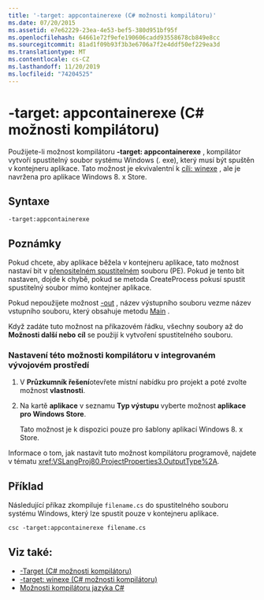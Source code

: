 ```yaml
---
title: '-target: appcontainerexe (C# možnosti kompilátoru)'
ms.date: 07/20/2015
ms.assetid: e7e62229-23ea-4e53-bef5-380d951bf95f
ms.openlocfilehash: 64661e72f9efe190606cadd93558678cb849e8cc
ms.sourcegitcommit: 81ad1f09b93f3b3e6706a7f2e4ddf50ef229ea3d
ms.translationtype: MT
ms.contentlocale: cs-CZ
ms.lasthandoff: 11/20/2019
ms.locfileid: "74204525"
---
```

# <a name="-targetappcontainerexe-c-compiler-options"></a>-target: appcontainerexe (C# možnosti kompilátoru)
Použijete-li možnost kompilátoru **-target: appcontainerexe** , kompilátor vytvoří spustitelný soubor systému Windows (. exe), který musí být spuštěn v kontejneru aplikace. Tato možnost je ekvivalentní k [cíli: winexe](./target-winexe-compiler-option.md) , ale je navržena pro aplikace Windows 8. x Store.  
  
## <a name="syntax"></a>Syntaxe  
  
```console  
-target:appcontainerexe  
```  
  
## <a name="remarks"></a>Poznámky  
 Pokud chcete, aby aplikace běžela v kontejneru aplikace, tato možnost nastaví bit v [přenositelném spustitelném](/windows/desktop/Debug/pe-format) souboru (PE). Pokud je tento bit nastaven, dojde k chybě, pokud se metoda CreateProcess pokusí spustit spustitelný soubor mimo kontejner aplikace.  
  
 Pokud nepoužijete možnost [-out](./out-compiler-option.md) , název výstupního souboru vezme název vstupního souboru, který obsahuje metodu [Main](../../programming-guide/main-and-command-args/index.md) .  
  
 Když zadáte tuto možnost na příkazovém řádku, všechny soubory až do **Možnosti další nebo** **cíl** se použijí k vytvoření spustitelného souboru.  
  
### <a name="to-set-this-compiler-option-in-the-ide"></a>Nastavení této možnosti kompilátoru v integrovaném vývojovém prostředí  
  
1. V **Průzkumník řešení**otevřete místní nabídku pro projekt a poté zvolte možnost **vlastnosti**.  
  
2. Na kartě **aplikace** v seznamu **Typ výstupu** vyberte možnost **aplikace pro Windows Store**.  
  
     Tato možnost je k dispozici pouze pro šablony aplikací Windows 8. x Store.  
  
 Informace o tom, jak nastavit tuto možnost kompilátoru programově, najdete v tématu <xref:VSLangProj80.ProjectProperties3.OutputType%2A>.  
  
## <a name="example"></a>Příklad  
 Následující příkaz zkompiluje `filename.cs` do spustitelného souboru systému Windows, který lze spustit pouze v kontejneru aplikace.  
  
```console  
csc -target:appcontainerexe filename.cs  
```  
  
## <a name="see-also"></a>Viz také:

- [-Target (C# možnosti kompilátoru)](./target-compiler-option.md)
- [-target: winexe (C# možnosti kompilátoru)](./target-winexe-compiler-option.md)
- [Možnosti kompilátoru jazyka C#](./index.md)
